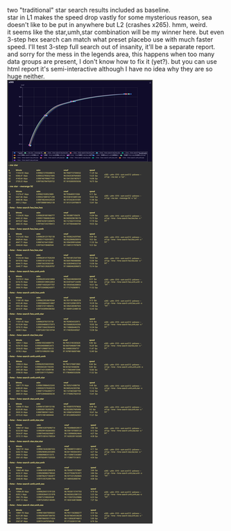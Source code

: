 two "traditional" star search results included as baseline.  
star in L1 makes the speed drop vastly for some mysterious reason, sea doesn't like to be put in anywhere but L2 (crashes x265). hmm, weird.  
it seems like the star,umh,star combination will be my winner here. but even 3-step hex search can match what preset placebo use with much faster speed.
I'll test 3-step full search out of insanity, it'll be a separate report.  
and sorry for the mess in the legends area, this happens when too many data groups are present, I don't know how to fix it (yet?). but you can use html report it's semi-interactive although I have no idea why they are so huge neither.  
![img](report.png)